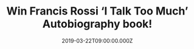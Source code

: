 ---
campaign-uuid: "c-b9b9d941-535c-451b-bfd2-15ca39fe96dc"
type: "Competition"
category: "Gifts"
date: "2019-03-22T09:00:00.000Z"
end-date: "2019-04-22T23:59:00.000Z"
disable-form: false
is_promoted: false
has_entry_page: true
title: "Win Francis Rossi ‘I Talk Too Much’ Autobiography book!"
competition-description: "<p>Break-ups, make-ups, groupies, band politics, court battles,\
  \ the tragic death of Rick Parfitt… This is Francis Rossi as you have never seen\
  \ him before. ‘I Talk Too Much’, Rossi’s autobiography reveals the truth behind\
  \ one of the biggest rock bands of all time, as well as the personal highs and lows\
  \ of a career spanning over 50 years.</p>\n<p>Enter below for a chance to win.<p/>\n"
hero-header: "Win Francis Rossi ‘I Talk Too Much’ Autobiography book!"
terms-confirmation: "N/A"
banner-img: "https://assets.expresslyapp.com/asset-e100e4ae-849d-49cc-b4a3-77a70c5ffe77.jpg"
logo-left-href: "aaa.nme.com"
logo-left-image: "https://assets.expresslyapp.com/asset-04639d64-35fd-4460-a2f3-1116594b824c.jpg"
logo-left-title: "NME AAA"
bg-image-hero: "https://assets.expresslyapp.com/asset-3c1aee64-08ff-4cd1-a01a-9f362b6e4b0f.jpg"
bg-image-first: "https://assets.expresslyapp.com/asset-ab6ab222-5914-4a7c-bde2-fd320cc28c7d.jpg"
section1-content: "<p>In ‘I Talk Too Much’, Rossi reveals the truth behind one of\
  \ the biggest rock bands of all time, as well as the personal highs and lows of\
  \ a career spanning over 50 years.</p>\n<p>He lifts the lid on the man behind the\
  \ music, from humble beginnings in Forest Hill and being labelled a has-been by\
  \ the press in his twenties to opening Live Aid in 1985 and why he's still going\
  \ strong at seventy. Along the way he has fathered eight children with three mothers\
  \ and beaten both alcoholism and cocaine addiction. Rossi comes clean about the\
  \ time he almost left the band, what he really thinks about the music industry today\
  \ and the complexities of his fifty-year friendship with Rick Parfitt.</p>\n<p>If\
  \ want to know more about Francis Rossi’s life, think no more and enter the form\
  \ below for a chance to win now!</p>\n"
entry-title: "Win Francis Rossi ‘I Talk Too Much’ Autobiography book!"
entry-content: "<p>Enter the draw to win Francis Rossi ‘I Talk Too Much’ Autobiography\
  \ book by entering below before 23:59 on 22nd of April 2019.</p>\n"
has-winner: false
prize-description: "Francis Rossi ‘I Talk Too Much’ Autobiography book."
special-conditions: "Multiple entries are allowed up to one every day\r\nThis competition\
  \ is also available on: http://club.expressly.io/competitons/\r\nfrancis-rossi-autobiography-book-giveaway"
country-restrictions:
- "GB"
---